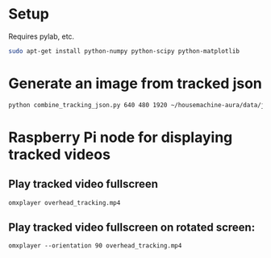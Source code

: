 # Setup

Requires pylab, etc.

```bash
sudo apt-get install python-numpy python-scipy python-matplotlib
```

# Generate an image from tracked json

```bash
python combine_tracking_json.py 640 480 1920 ~/housemachine-aura/data/json/*.json
```

# Raspberry Pi node for displaying tracked videos

## Play tracked video fullscreen

`omxplayer overhead_tracking.mp4`

## Play tracked video fullscreen on rotated screen:

`omxplayer --orientation 90 overhead_tracking.mp4`
 
